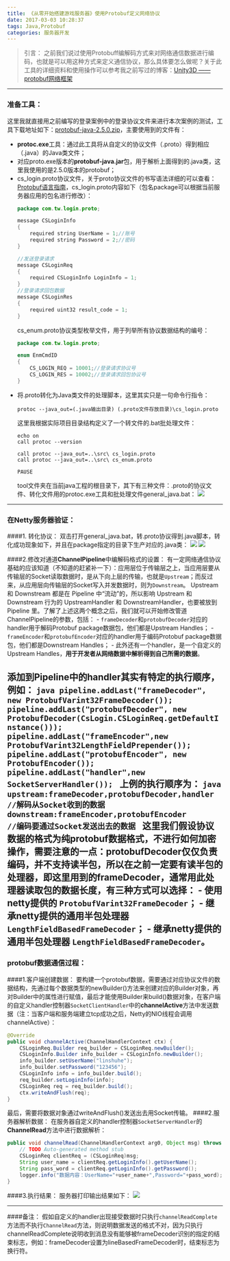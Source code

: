```yaml
---
title: 《从零开始搭建游戏服务器》使用Protobuf定义网络协议
date: 2017-03-03 10:28:37
tags: Java,Protobuf
categories: 服务器开发
---
```


>引言：
之前我们说过使用Protobuff编解码方式来对网络通信数据进行编码，也就是可以用这种方式来定义通信协议，那么具体要怎么做呢？关于此工具的详细资料和使用操作可以参考我之前写过的博客：[Unity3D —— protobuf网络框架](http://blog.csdn.net/linshuhe1/article/details/51781749)

<!--more-->
---

### 准备工具：
这里我就直接用之前编写的登录案例中的登录协议文件来进行本次案例的测试，工具下载地址如下：[protobuf-java-2.5.0.zip](http://download.csdn.net/detail/yangheng362/8516923)，主要使用到的文件有：
- **protoc.exe**工具：通过此工具将从自定义的协议文件（.proto）得到相应（.java）的Java类文件；
- 对应proto.exe版本的**protobuf-java.jar**包，用于解析上面得到的.java类，这里我使用的是2.5.0版本的protobuf；
- cs_login.proto协议文件，关于proto协议文件的书写语法详细的可以查看：[Protobuf语言指南](http://www.cnblogs.com/dkblog/archive/2012/03/27/2419010.html)，cs_login.proto内容如下（包名package可以根据当前服务器应用的包名进行修改）：
    ```java
    package com.tw.login.proto;

    message CSLoginInfo
    {
        required string UserName = 1;//账号
        required string Password = 2;//密码
    }

    //发送登录请求
    message CSLoginReq
    {
        required CSLoginInfo LoginInfo = 1; 
    }
    //登录请求回包数据
    message CSLoginRes
    {
        required uint32 result_code = 1; 
    }
    ```
	cs_enum.proto协议类型枚举文件，用于列举所有协议数据结构的编号：
    ```java
    package com.tw.login.proto;

    enum EnmCmdID
    {
        CS_LOGIN_REQ = 10001;//登录请求协议号
        CS_LOGIN_RES = 10002;//登录请求回包协议号
    }
	```
- 将.proto转化为Java类文件的处理脚本，这里其实只是一句命令行指令：
	```
	protoc --java_out=(.java输出目录) (.proto文件存放目录)\cs_login.proto
	```
	这里我根据实际项目目录结构定义了一个转文件的.bat批处理文件：
    ```
    echo on
    call protoc --version

    call protoc --java_out=..\src\ cs_login.proto
    call protoc --java_out=..\src\ cs_enum.proto

    PAUSE
    ```
    tool文件夹在当前java工程的根目录下，其下有三种文件：.proto的协议文件、转化文件用的protoc.exe工具和批处理文件general_java.bat：
    ![](http://img.blog.csdn.net/20161220205058824)

---
### 在Netty服务器验证：
####1. 转化协议：
双击打开general_java.bat，转.proto协议得到.java脚本，转化成功现象如下，并且在package指定的目录下生产对应的.java类：
	![](http://img.blog.csdn.net/20161220205533580)
    ![](http://img.blog.csdn.net/20161220205648112)

####2.修改对通道**ChannelPipeline**中编解码格式的设置：
 有一定网络通信协议基础的应该知道（不知道的赶紧补一下）：应用层位于传输层之上，当应用层要从传输层的Socket读取数据时，是从下向上层的传输，也就是``Upstream``；而反过来，从应用层向传输层的Socket写入并发数据时，则为``Downstream``。
 Upstream 和 Downstream 都是在 Pipeline 中“流动”的，所以影响 Upstream 和 Downstream 行为的 UpstreamHandler 和 DownstreamHandler，也要被放到 Pipeline 里。了解了上述这两个概念之后，我们就可以开始修改管道ChannelPipeline的参数，包括：
    - ``frameDecoder``和``protobufDecoder``对应的handler用于解码Protobuf package数据包，他们都是Upstream Handles；
    - ``frameEncoder``和``protobufEncoder``对应的handler用于编码Protobuf package数据包，他们都是Downstream Handles；
    - 此外还有一个handler，是一个自定义的Upstream Handles，**用于开发者从网络数据中解析得到自己所需的数据**。

 添加到Pipeline中的handler其实有特定的执行顺序，例如：
    ```java
	pipeline.addLast("frameDecoder",
						new ProtobufVarint32FrameDecoder());
	pipeline.addLast("protobufDecoder", new ProtobufDecoder(CsLogin.CSLoginReq.getDefaultInstance()));
	pipeline.addLast("frameEncoder",new ProtobufVarint32LengthFieldPrepender());
	pipeline.addLast("protobufEncoder", new ProtobufEncoder());
	pipeline.addLast("handler",new SocketServerHandler());
    ```
 上例的执行顺序为：
	```java
    upstream:frameDecoder,protobufDecoder,handler 	//解码从Socket收到的数据
    downstream:frameEncoder,protobufEncoder			//编码要通过Socket发送出去的数据
    ```
 这里我们假设协议数据的格式为纯protobuf数据格式，不进行如何加密操作，需要注意的一点：**protobufDecoder仅仅负责编码，并不支持读半包**，所以在之前一定要有**读半包的处理器**，即这里用到的frameDecoder，通常用此处理器读取包的数据长度，有三种方式可以选择：
	- 使用netty提供的 ``ProtobufVarint32FrameDecoder``；
	- 继承netty提供的通用半包处理器 ``LengthFieldBasedFrameDecoder``；
	- 继承netty提供的通用半包处理器 ``LengthFieldBasedFrameDecoder``。
---
### protobuf数据通信过程：
####1.客户端创建数据：
要构建一个protobuf数据，需要通过对应协议文件的数据结构，先通过每个数据类型的newBuilder()方法来创建对应的Builder对象，再对Builder中的属性进行赋值，最后才能使用Builder来build()数据对象，在客户端的自定义handler控制器``SocketClientHandler``中的**channelActive**方法中发送数据（注：当客户端和服务端建立tcp成功之后，Netty的NIO线程会调用channelActive）：
```java
@Override
public void channelActive(ChannelHandlerContext ctx) {
	CSLoginReq.Builder req_builder = CSLoginReq.newBuilder();
    CSLoginInfo.Builder info_builder = CSLoginInfo.newBuilder();
    info_builder.setUserName("linshuhe");
    info_builder.setPassword("123456");
    CSLoginInfo info = info_builder.build();
    req_builder.setLoginInfo(info);
    CSLoginReq req = req_builder.build();
    ctx.writeAndFlush(req);
}
```
最后，需要将数据对象通过writeAndFlush()发送出去用Socket传输。
####2.服务器解析数据：
在服务器自定义的handler控制器``SocketServerHandler``的**ChannelRead**方法中进行数据解析：
```java
public void channelRead(ChannelHandlerContext arg0, Object msg) throws Exception {
	// TODO Auto-generated method stub
	CSLoginReq clientReq = (CSLoginReq)msg;
    String user_name = clientReq.getLoginInfo().getUserName();
    String pass_word = clientReq.getLoginInfo().getPassword();
    logger.info("数据内容：UserName="+user_name+",Password="+pass_word);
}
```
####3.执行结果：
服务器打印输出结果如下：
![](http://img.blog.csdn.net/20170221133626442)

---
####备注：
假如自定义的handler出现接受数据时只执行``channelReadComplete``方法而不执行``ChannelRead``方法，则说明数据发送的格式不对，因为只执行channelReadComplete说明收到消息没有能够被frameDecoder识别的指定的结束标志，例如：frameDecoder设置为lineBasedFrameDecoder时，结束标志为换行符。

